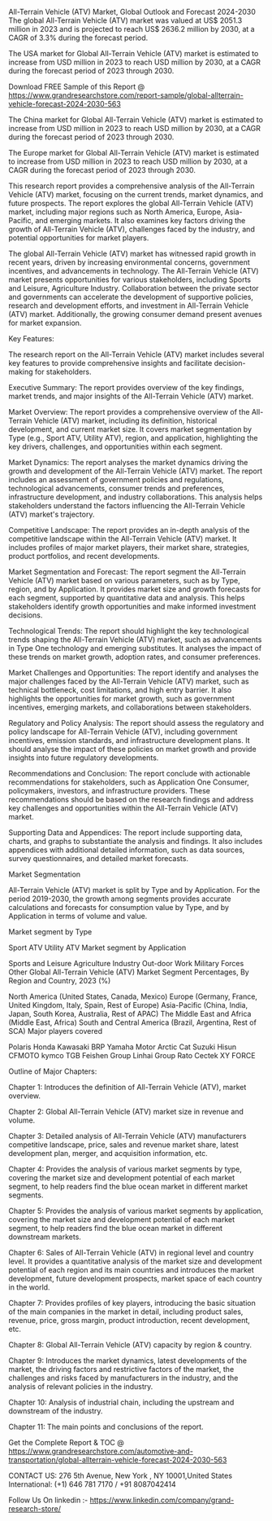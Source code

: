 All-Terrain Vehicle (ATV) Market, Global Outlook and Forecast 2024-2030
The global All-Terrain Vehicle (ATV) market was valued at US$ 2051.3 million in 2023 and is projected to reach US$ 2636.2 million by 2030, at a CAGR of 3.3% during the forecast period.

The USA market for Global All-Terrain Vehicle (ATV) market is estimated to increase from USD million in 2023 to reach USD million by 2030, at a CAGR during the forecast period of 2023 through 2030.

Download FREE Sample of this Report @ https://www.grandresearchstore.com/report-sample/global-allterrain-vehicle-forecast-2024-2030-563

The China market for Global All-Terrain Vehicle (ATV) market is estimated to increase from USD million in 2023 to reach USD million by 2030, at a CAGR during the forecast period of 2023 through 2030.

The Europe market for Global All-Terrain Vehicle (ATV) market is estimated to increase from USD million in 2023 to reach USD million by 2030, at a CAGR during the forecast period of 2023 through 2030.

This research report provides a comprehensive analysis of the All-Terrain Vehicle (ATV) market, focusing on the current trends, market dynamics, and future prospects. The report explores the global All-Terrain Vehicle (ATV) market, including major regions such as North America, Europe, Asia-Pacific, and emerging markets. It also examines key factors driving the growth of All-Terrain Vehicle (ATV), challenges faced by the industry, and potential opportunities for market players.

The global All-Terrain Vehicle (ATV) market has witnessed rapid growth in recent years, driven by increasing environmental concerns, government incentives, and advancements in technology. The All-Terrain Vehicle (ATV) market presents opportunities for various stakeholders, including Sports and Leisure, Agriculture Industry. Collaboration between the private sector and governments can accelerate the development of supportive policies, research and development efforts, and investment in All-Terrain Vehicle (ATV) market. Additionally, the growing consumer demand present avenues for market expansion.

Key Features:

The research report on the All-Terrain Vehicle (ATV) market includes several key features to provide comprehensive insights and facilitate decision-making for stakeholders.

Executive Summary: The report provides overview of the key findings, market trends, and major insights of the All-Terrain Vehicle (ATV) market.

Market Overview: The report provides a comprehensive overview of the All-Terrain Vehicle (ATV) market, including its definition, historical development, and current market size. It covers market segmentation by Type (e.g., Sport ATV, Utility ATV), region, and application, highlighting the key drivers, challenges, and opportunities within each segment.

Market Dynamics: The report analyses the market dynamics driving the growth and development of the All-Terrain Vehicle (ATV) market. The report includes an assessment of government policies and regulations, technological advancements, consumer trends and preferences, infrastructure development, and industry collaborations. This analysis helps stakeholders understand the factors influencing the All-Terrain Vehicle (ATV) market's trajectory.

Competitive Landscape: The report provides an in-depth analysis of the competitive landscape within the All-Terrain Vehicle (ATV) market. It includes profiles of major market players, their market share, strategies, product portfolios, and recent developments.

Market Segmentation and Forecast: The report segment the All-Terrain Vehicle (ATV) market based on various parameters, such as by Type, region, and by Application. It provides market size and growth forecasts for each segment, supported by quantitative data and analysis. This helps stakeholders identify growth opportunities and make informed investment decisions.

Technological Trends: The report should highlight the key technological trends shaping the All-Terrain Vehicle (ATV) market, such as advancements in Type One technology and emerging substitutes. It analyses the impact of these trends on market growth, adoption rates, and consumer preferences.

Market Challenges and Opportunities: The report identify and analyses the major challenges faced by the All-Terrain Vehicle (ATV) market, such as technical bottleneck, cost limitations, and high entry barrier. It also highlights the opportunities for market growth, such as government incentives, emerging markets, and collaborations between stakeholders.

Regulatory and Policy Analysis: The report should assess the regulatory and policy landscape for All-Terrain Vehicle (ATV), including government incentives, emission standards, and infrastructure development plans. It should analyse the impact of these policies on market growth and provide insights into future regulatory developments.

Recommendations and Conclusion: The report conclude with actionable recommendations for stakeholders, such as Application One Consumer, policymakers, investors, and infrastructure providers. These recommendations should be based on the research findings and address key challenges and opportunities within the All-Terrain Vehicle (ATV) market.

Supporting Data and Appendices: The report include supporting data, charts, and graphs to substantiate the analysis and findings. It also includes appendices with additional detailed information, such as data sources, survey questionnaires, and detailed market forecasts.

Market Segmentation

All-Terrain Vehicle (ATV) market is split by Type and by Application. For the period 2019-2030, the growth among segments provides accurate calculations and forecasts for consumption value by Type, and by Application in terms of volume and value.

Market segment by Type

Sport ATV
Utility ATV
Market segment by Application

Sports and Leisure
Agriculture Industry
Out-door Work
Military Forces
Other
Global All-Terrain Vehicle (ATV) Market Segment Percentages, By Region and Country, 2023 (%)

North America (United States, Canada, Mexico)
Europe (Germany, France, United Kingdom, Italy, Spain, Rest of Europe)
Asia-Pacific (China, India, Japan, South Korea, Australia, Rest of APAC)
The Middle East and Africa (Middle East, Africa)
South and Central America (Brazil, Argentina, Rest of SCA)
Major players covered

Polaris
Honda
Kawasaki
BRP
Yamaha Motor
Arctic Cat
Suzuki
Hisun
CFMOTO
kymco
TGB
Feishen Group
Linhai Group
Rato
Cectek
XY FORCE

Outline of Major Chapters:

Chapter 1: Introduces the definition of All-Terrain Vehicle (ATV), market overview.

Chapter 2: Global All-Terrain Vehicle (ATV) market size in revenue and volume.

Chapter 3: Detailed analysis of All-Terrain Vehicle (ATV) manufacturers competitive landscape, price, sales and revenue market share, latest development plan, merger, and acquisition information, etc.

Chapter 4: Provides the analysis of various market segments by type, covering the market size and development potential of each market segment, to help readers find the blue ocean market in different market segments.

Chapter 5: Provides the analysis of various market segments by application, covering the market size and development potential of each market segment, to help readers find the blue ocean market in different downstream markets.

Chapter 6: Sales of All-Terrain Vehicle (ATV) in regional level and country level. It provides a quantitative analysis of the market size and development potential of each region and its main countries and introduces the market development, future development prospects, market space of each country in the world.

Chapter 7: Provides profiles of key players, introducing the basic situation of the main companies in the market in detail, including product sales, revenue, price, gross margin, product introduction, recent development, etc.

Chapter 8: Global All-Terrain Vehicle (ATV) capacity by region & country.

Chapter 9: Introduces the market dynamics, latest developments of the market, the driving factors and restrictive factors of the market, the challenges and risks faced by manufacturers in the industry, and the analysis of relevant policies in the industry.

Chapter 10: Analysis of industrial chain, including the upstream and downstream of the industry.

Chapter 11: The main points and conclusions of the report.

Get the Complete Report & TOC @ https://www.grandresearchstore.com/automotive-and-transportation/global-allterrain-vehicle-forecast-2024-2030-563

CONTACT US:
276 5th Avenue, New York , NY 10001,United States
International: (+1) 646 781 7170 / +91 8087042414

Follow Us On linkedin :- https://www.linkedin.com/company/grand-research-store/
